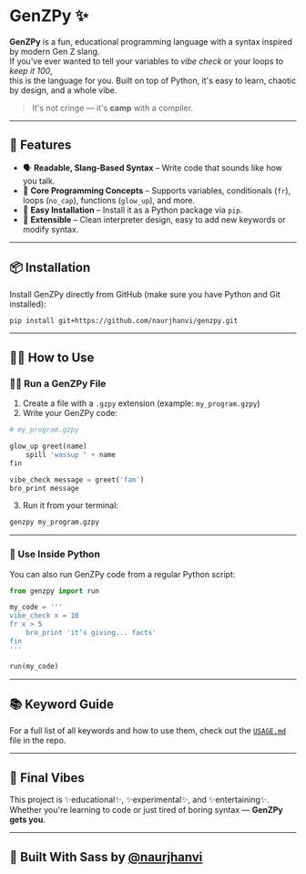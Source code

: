 # GenZPy ✨

**GenZPy** is a fun, educational programming language with a syntax inspired by modern Gen Z slang.  
If you've ever wanted to tell your variables to *vibe check* or your loops to *keep it 100*,  
this is the language for you. Built on top of Python, it's easy to learn, chaotic by design, and a whole vibe.

> It's not cringe — it's **camp** with a compiler.  

---

## 🚀 Features

- 🗣️ **Readable, Slang-Based Syntax** – Write code that sounds like how you talk.
- 🧠 **Core Programming Concepts** – Supports variables, conditionals (`fr`), loops (`no_cap`), functions (`glow_up`), and more.
- 💾 **Easy Installation** – Install it as a Python package via `pip`.
- 🧩 **Extensible** – Clean interpreter design, easy to add new keywords or modify syntax.

---

## 📦 Installation

Install GenZPy directly from GitHub (make sure you have Python and Git installed):

```bash
pip install git+https://github.com/naurjhanvi/genzpy.git
````

---

## 🧑‍💻 How to Use

### 🏃‍♀️ Run a GenZPy File

1. Create a file with a `.gzpy` extension (example: `my_program.gzpy`)
2. Write your GenZPy code:

```py
# my_program.gzpy

glow_up greet(name)
    spill 'wassup ' + name
fin

vibe_check message = greet('fam')
bro_print message
```

3. Run it from your terminal:

```bash
genzpy my_program.gzpy
```

---

### 🧠 Use Inside Python

You can also run GenZPy code from a regular Python script:

```python
from genzpy import run

my_code = '''
vibe_check x = 10
fr x > 5
    bro_print 'it’s giving... facts'
fin
'''

run(my_code)
```

---

## 📚 Keyword Guide

For a full list of all keywords and how to use them, check out the [`USAGE.md`](./USAGE.md) file in the repo.

---

## 🧋 Final Vibes

This project is ✨educational✨, ✨experimental✨, and ✨entertaining✨.
Whether you're learning to code or just tired of boring syntax — **GenZPy gets you**.

---

## 🙌 Built With Sass by [@naurjhanvi](https://github.com/naurjhanvi)


